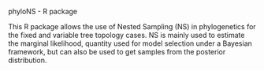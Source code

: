 phyloNS - R package 

This R package allows the use of Nested Sampling (NS) in phylogenetics for the fixed and variable tree topology cases.  NS is mainly used to estimate the marginal likelihood, quantity used for model selection under a Bayesian framework, but can also be used to get samples from the posterior distribution.
